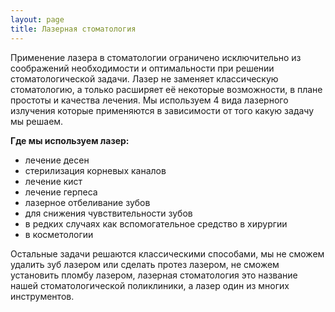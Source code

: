 ```yaml
---
layout: page
title: Лазерная стоматология
---
```


Применение лазера в стоматологии ограничено исключительно из соображений необходимости и оптимальности при решении стоматологической задачи. Лазер не заменяет классическую стоматологию, а только расширяет её некоторые возможности, в плане простоты и качества лечения. Мы используем 4 вида лазерного излучения которые применяются в зависимости от того какую задачу мы решаем. 

**Где мы используем лазер:**

* лечение десен
* стерилизация корневых каналов
* лечение кист
* лечение герпеса
* лазерное отбеливание зубов
* для снижения чувствительности зубов
* в редких случаях как вспомогательное средство в хирургии
* в косметологии

Остальные задачи решаются классическими способами, мы не сможем удалить зуб лазером или сделать протез лазером, не сможем установить пломбу лазером, лазерная стоматология это название нашей стоматологической поликлиники, а лазер один из многих инструментов.
